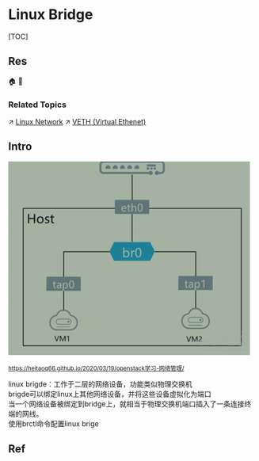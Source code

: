 # Linux Bridge

[TOC]



## Res
🏠 
🚧 


### Related Topics
↗ [Linux Network](../../../../🥷🏼%20Operating%20Systems%20&%20Kernels%20(Engineering%20Part)/Linux%20(Derived%20From%20UNIX%20Family)/🔩%20Linux%20Kernel/Linux%20IO%20&%20Files%20Management/🎠%20Linux%20Network/Linux%20Network.md)
↗ [VETH (Virtual Ethenet)](VETH%20(Virtual%20Ethenet).md)



## Intro
![](../../../../../../Assets/Pics/Pasted%20image%2020240427104355.png)

<small>https://heitaoq66.github.io/2020/03/19/openstack学习-网络管理/</small>

linux brigde：工作于二层的网络设备，功能类似物理交换机  
brigde可以绑定linux上其他网络设备，并将这些设备虚拟化为端口  
当一个网络设备被绑定到bridge上，就相当于物理交换机端口插入了一条连接终端的网线。  
使用brctl命令配置linux brige



## Ref
